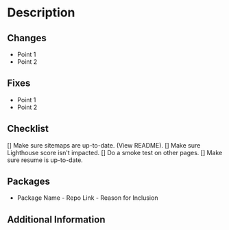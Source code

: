 # Description

## Changes

-   Point 1
-   Point 2

## Fixes

-   Point 1
-   Point 2

## Checklist

[] Make sure sitemaps are up-to-date. (View README).
[] Make sure Lighthouse score isn't impacted.
[] Do a smoke test on other pages.
[] Make sure resume is up-to-date.

## Packages

-   Package Name - Repo Link - Reason for Inclusion

## Additional Information

